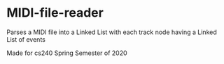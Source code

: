 # MIDI-file-reader
Parses a MIDI file into a Linked List with each track node having a Linked List of events

Made for cs240 Spring Semester of 2020
